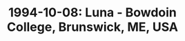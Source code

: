 ---
layout: show
title: '1994-10-08: Luna - Bowdoin College, Brunswick, ME, USA'
name: 1994-10-08-luna-bowdoin-college-brunswick-me-usa
artist-name: 'Luna'
show-venue: 'Bowdoin College, Brunswick, ME, USA'
show-setlist: 
show-date: 1994-10-08
show-radio: 
show-lastfm: 
show-cancelled: 
performers: [
  "Dean Wareham - guitar/vocals",
  "Justin Harwood - bass",
  "Stanley Demeski - drums",
  "Sean Eden - guitar"
  ]
facebook-event-url: 
show-poster-url: 
show-ticket-url: 
show-venue-website: 
show-additional: 
---